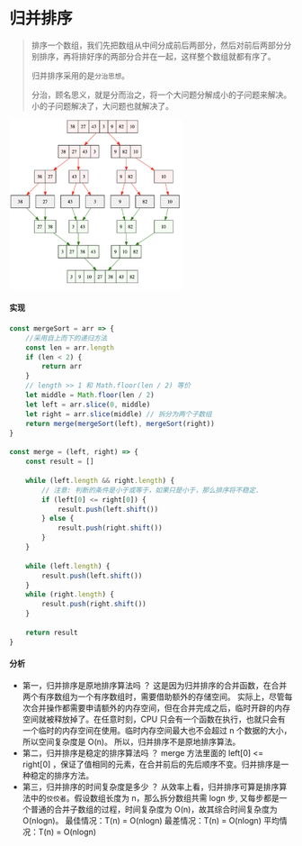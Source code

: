 # 归并排序

> 排序一个数组，我们先把数组从中间分成前后两部分，然后对前后两部分分别排序，再将排好序的两部分合并在一起，这样整个数组就都有序了。
>
> 归并排序采用的是`分治思想`。  
>
> 分治，顾名思义，就是分而治之，将一个大问题分解成小的子问题来解决。小的子问题解决了，大问题也就解决了。

<img src="..\..\pics\MergeSort.png" alt="归并排序" style="zoom:30%;" />

#### 实现

```javascript
const mergeSort = arr => {
	//采用自上而下的递归方法
	const len = arr.length
	if (len < 2) {
		return arr
	}
	// length >> 1 和 Math.floor(len / 2) 等价
	let middle = Math.floor(len / 2)
	let left = arr.slice(0, middle)
	let right = arr.slice(middle) // 拆分为两个子数组
	return merge(mergeSort(left), mergeSort(right))
}

const merge = (left, right) => {
	const result = []

	while (left.length && right.length) {
		// 注意: 判断的条件是小于或等于，如果只是小于，那么排序将不稳定.
		if (left[0] <= right[0]) {
			result.push(left.shift())
		} else {
			result.push(right.shift())
		}
	}

	while (left.length) {
        result.push(left.shift())
    } 
	while (right.length) {
        result.push(right.shift())
    }

	return result
}
```

#### 分析

- 第一，归并排序是原地排序算法吗 ？
  这是因为归并排序的合并函数，在合并两个有序数组为一个有序数组时，需要借助额外的存储空间。
  实际上，尽管每次合并操作都需要申请额外的内存空间，但在合并完成之后，临时开辟的内存空间就被释放掉了。在任意时刻，CPU 只会有一个函数在执行，也就只会有一个临时的内存空间在使用。临时内存空间最大也不会超过 n 个数据的大小，所以空间复杂度是 O(n)。
  所以，归并排序不是原地排序算法。
- 第二，归并排序是稳定的排序算法吗 ？
  merge 方法里面的 left[0] <= right[0] ，保证了值相同的元素，在合并前后的先后顺序不变。归并排序是一种稳定的排序方法。
- 第三，归并排序的时间复杂度是多少 ？
  从效率上看，归并排序可算是排序算法中的`佼佼者`。假设数组长度为 n，那么拆分数组共需 logn 步, 又每步都是一个普通的合并子数组的过程，时间复杂度为 O(n)，故其综合时间复杂度为 O(nlogn)。
  最佳情况：T(n) = O(nlogn)
  最差情况：T(n) = O(nlogn)
  平均情况：T(n) = O(nlogn)